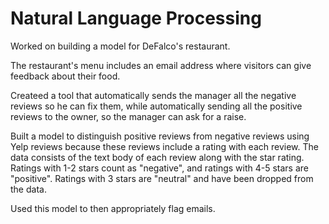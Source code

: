 # Natural Language Processing
Worked on building a model for DeFalco's restaurant.

The restaurant's menu includes an email address where visitors can give feedback about their food.

Createed a tool that automatically sends the manager all the negative reviews so he can fix them, while automatically sending all the positive reviews to the owner, so the manager can ask for a raise.

Built a model to distinguish positive reviews from negative reviews using Yelp reviews because these reviews include a rating with each review. The data consists of the text body of each review along with the star rating. Ratings with 1-2 stars count as "negative", and ratings with 4-5 stars are "positive". Ratings with 3 stars are "neutral" and have been dropped from the data.

Used this model to then appropriately flag emails.
